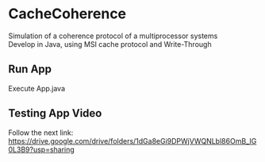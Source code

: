 # CacheCoherence

  Simulation of a coherence protocol of a multiprocessor systems  
  Develop in Java, using MSI cache protocol and Write-Through

## Run App

  Execute App.java

## Testing App Video
  
  Follow the next link:
    https://drive.google.com/drive/folders/1dGa8eGi9DPWjVWQNLbl86OmB_IG0L3B9?usp=sharing
